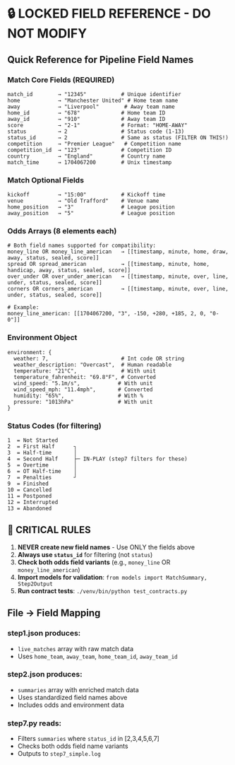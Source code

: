 # 🔒 LOCKED FIELD REFERENCE - DO NOT MODIFY

## Quick Reference for Pipeline Field Names

### Match Core Fields (REQUIRED)
```
match_id        → "12345"           # Unique identifier
home            → "Manchester United" # Home team name  
away            → "Liverpool"        # Away team name
home_id         → "678"             # Home team ID
away_id         → "910"             # Away team ID
score           → "2-1"             # Format: "HOME-AWAY"
status          → 2                 # Status code (1-13)
status_id       → 2                 # Same as status (FILTER ON THIS!)
competition     → "Premier League"   # Competition name
competition_id  → "123"             # Competition ID
country         → "England"         # Country name
match_time      → 1704067200        # Unix timestamp
```

### Match Optional Fields
```
kickoff         → "15:00"           # Kickoff time
venue           → "Old Trafford"    # Venue name
home_position   → "3"               # League position
away_position   → "5"               # League position
```

### Odds Arrays (8 elements each)
```
# Both field names supported for compatibility:
money_line OR money_line_american   → [[timestamp, minute, home, draw, away, status, sealed, score]]
spread OR spread_american           → [[timestamp, minute, home, handicap, away, status, sealed, score]]
over_under OR over_under_american   → [[timestamp, minute, over, line, under, status, sealed, score]]
corners OR corners_american         → [[timestamp, minute, over, line, under, status, sealed, score]]

# Example:
money_line_american: [[1704067200, "3", -150, +280, +185, 2, 0, "0-0"]]
```

### Environment Object
```
environment: {
  weather: 7,                       # Int code OR string
  weather_description: "Overcast",  # Human readable
  temperature: "21°C",              # With unit
  temperature_fahrenheit: "69.8°F", # Converted
  wind_speed: "5.1m/s",            # With unit  
  wind_speed_mph: "11.4mph",       # Converted
  humidity: "65%",                 # With %
  pressure: "1013hPa"              # With unit
}
```

### Status Codes (for filtering)
```
1  = Not Started
2  = First Half      ┐
3  = Half-time       │
4  = Second Half     ├─ IN-PLAY (step7 filters for these)
5  = Overtime        │
6  = OT Half-time    │
7  = Penalties       ┘
9  = Finished
10 = Cancelled
11 = Postponed
12 = Interrupted
13 = Abandoned
```

## 🚨 CRITICAL RULES

1. **NEVER create new field names** - Use ONLY the fields above
2. **Always use `status_id`** for filtering (not `status`)
3. **Check both odds field variants** (e.g., `money_line` OR `money_line_american`)
4. **Import models for validation**: `from models import MatchSummary, Step2Output`
5. **Run contract tests**: `./venv/bin/python test_contracts.py`

## File → Field Mapping

### step1.json produces:
- `live_matches` array with raw match data
- Uses `home_team`, `away_team`, `home_team_id`, `away_team_id`

### step2.json produces:
- `summaries` array with enriched match data
- Uses standardized field names above
- Includes odds and environment data

### step7.py reads:
- Filters `summaries` where `status_id` in [2,3,4,5,6,7]
- Checks both odds field name variants
- Outputs to `step7_simple.log`
